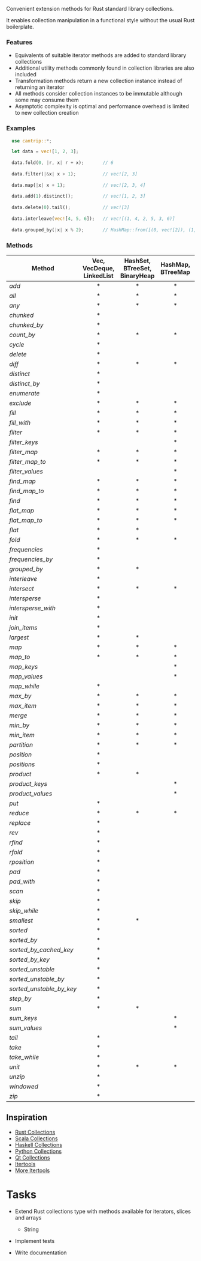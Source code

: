Convenient extension methods for Rust standard library collections.

It enables collection manipulation in a functional style without the usual Rust boilerplate.


### Features

- Equivalents of suitable iterator methods are added to standard library collections
- Additional utility methods commonly found in collection libraries are also included
- Transformation methods return a new collection instance instead of returning an iterator
- All methods consider collection instances to be immutable although some may consume them
- Asymptotic complexity is optimal and performance overhead is limited to new collection creation

### Examples

```rust
  use cantrip::*;

  let data = vec![1, 2, 3];
 
  data.fold(0, |r, x| r + x);       // 6
 
  data.filter(|&x| x > 1);          // vec![2, 3]
 
  data.map(|x| x + 1);              // vec![2, 3, 4]
 
  data.add(1).distinct();           // vec![1, 2, 3]
 
  data.delete(0).tail();            // vec![3]
  
  data.interleave(vec![4, 5, 6]);   // vec![(1, 4, 2, 5, 3, 6)]
 
  data.grouped_by(|x| x % 2);       // HashMap::from([(0, vec![2]), (1, vec![1, 3])])
```

### Methods

| Method                   | Vec, VecDeque, LinkedList | HashSet, BTreeSet, BinaryHeap | HashMap, BTreeMap | Slice |
|--------------------------|:-------------------------:|:-----------------------------:|:-----------------:|:-----:|
| *add*                    |             *             |               *               |         *         |       |
| *all*                    |             *             |               *               |         *         |   *   |
| *any*                    |             *             |               *               |         *         |   *   |
| *chunked*                |             *             |                               |                   |       |
| *chunked_by*             |             *             |                               |                   |       |
| *count_by*               |             *             |               *               |         *         |   *   |
| *cycle*                  |             *             |                               |                   |       |
| *delete*                 |             *             |                               |                   |       |
| *diff*                   |             *             |               *               |         *         |       |
| *distinct*               |             *             |                               |                   |       |
| *distinct_by*            |             *             |                               |                   |       |
| *enumerate*              |             *             |                               |                   |       |
| *exclude*                |             *             |               *               |         *         |       |
| *fill*                   |             *             |               *               |         *         |       |
| *fill_with*              |             *             |               *               |         *         |       |
| *filter*                 |             *             |               *               |         *         |       |
| *filter_keys*            |                           |                               |         *         |       |
| *filter_map*             |             *             |               *               |         *         |       |
| *filter_map_to*          |             *             |               *               |         *         |       |
| *filter_values*          |                           |                               |         *         |       |
| *find_map*               |             *             |               *               |         *         |       |
| *find_map_to*            |             *             |               *               |         *         |       |
| *find*                   |             *             |               *               |         *         |   *   |
| *flat_map*               |             *             |               *               |         *         |       |
| *flat_map_to*            |             *             |               *               |         *         |       |
| *flat*                   |             *             |               *               |                   |       |
| *fold*                   |             *             |               *               |         *         |   *   |
| *frequencies*            |             *             |                               |                   |       |
| *frequencies_by*         |             *             |                               |                   |       |
| *grouped_by*             |             *             |               *               |                   |       |
| *interleave*             |             *             |                               |                   |       |
| *intersect*              |             *             |               *               |         *         |       |
| *intersperse*            |             *             |                               |                   |       |
| *intersperse_with*       |             *             |                               |                   |       |
| *init*                   |             *             |                               |                   |   *   |
| *join_items*             |             *             |                               |                   |       |
| *largest*                |             *             |               *               |                   |       |
| *map*                    |             *             |               *               |         *         |       |
| *map_to*                 |             *             |               *               |         *         |       |
| *map_keys*               |                           |                               |         *         |       |
| *map_values*             |                           |                               |         *         |       |
| *map_while*              |             *             |                               |                   |       |
| *max_by*                 |             *             |               *               |         *         |   *   |
| *max_item*               |             *             |               *               |         *         |   *   |
| *merge*                  |             *             |               *               |         *         |       |
| *min_by*                 |             *             |               *               |         *         |   *   |
| *min_item*               |             *             |               *               |         *         |   *   |
| *partition*              |             *             |               *               |         *         |       |
| *position*               |             *             |                               |                   |   *   |
| *positions*              |             *             |                               |                   |   *   |
| *product*                |             *             |               *               |                   |       |
| *product_keys*           |                           |                               |         *         |       |
| *product_values*         |                           |                               |         *         |       |
| *put*                    |             *             |                               |                   |       |
| *reduce*                 |             *             |               *               |         *         |   *   |
| *replace*                |             *             |                               |                   |       |
| *rev*                    |             *             |                               |                   |       |
| *rfind*                  |             *             |                               |                   |   *   |
| *rfold*                  |             *             |                               |                   |   *   |
| *rposition*              |             *             |                               |                   |   *   |
| *pad*                    |             *             |                               |                   |   *   |
| *pad_with*               |             *             |                               |                   |   *   |
| *scan*                   |             *             |                               |                   |       |
| *skip*                   |             *             |                               |                   |       |
| *skip_while*             |             *             |                               |                   |   *   |
| *smallest*               |             *             |               *               |                   |       |
| *sorted*                 |             *             |                               |                   |       |
| *sorted_by*              |             *             |                               |                   |       |
| *sorted_by_cached_key*   |             *             |                               |                   |       |
| *sorted_by_key*          |             *             |                               |                   |       |
| *sorted_unstable*        |             *             |                               |                   |       |
| *sorted_unstable_by*     |             *             |                               |                   |       |
| *sorted_unstable_by_key* |             *             |                               |                   |       |
| *step_by*                |             *             |                               |                   |       |
| *sum*                    |             *             |               *               |                   |       |
| *sum_keys*               |                           |                               |         *         |       |
| *sum_values*             |                           |                               |         *         |       |
| *tail*                   |             *             |                               |                   |   *   |
| *take*                   |             *             |                               |                   |       |
| *take_while*             |             *             |                               |                   |   *   |
| *unit*                   |             *             |               *               |         *         |       |
| *unzip*                  |             *             |                               |                   |       |
| *windowed*               |             *             |                               |                   |       |
| *zip*                    |             *             |                               |                   |       |

## Inspiration

- [Rust Collections](https://doc.rust-lang.org/std/iter/trait.Iterator.html)
- [Scala Collections](https://www.scala-lang.org/api/3.3.1/scala/collection/immutable/IndexedSeq.html)
- [Haskell Collections](https://hackage.haskell.org/package/collections-api-1.0.0.0/docs/Data-Collections.html)
- [Python Collections](https://python-reference.readthedocs.io/en/latest/docs/list/index.html)
- [Qt Collections](https://doc.qt.io/qt-6/qlist.html)
- [Itertools](https://docs.rs/itertools/latest/itertools/trait.Itertools.html)
- [More Itertools](https://more-itertools.readthedocs.io/en/stable/api.html)

# Tasks

- Extend Rust collections type with methods available for iterators, slices and arrays
  - String

- Implement tests

- Write documentation
